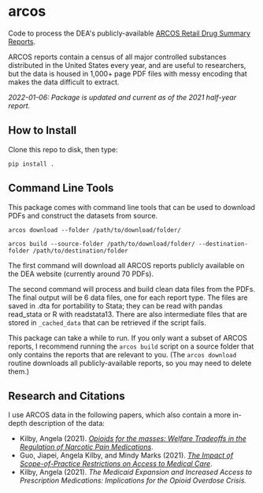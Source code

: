 # arcos #
Code to process the DEA's publicly-available [ARCOS Retail Drug Summary Reports](https://www.deadiversion.usdoj.gov/arcos/retail_drug_summary/index.html).

ARCOS reports contain a census of all major controlled substances distributed in the United States every year, and are useful to researchers, but the data is housed in 1,000+ page PDF files with messy encoding that makes the data difficult to extract.

*2022-01-06: Package is updated and current as of the 2021 half-year report.*

## How to Install ##

Clone this repo to disk, then type:

`pip install .`

## Command Line Tools ##

This package comes with command line tools that can be used to download PDFs and construct the datasets from source.

`arcos download --folder /path/to/download/folder/` 

`arcos build --source-folder /path/to/download/folder/ --destination-folder /path/to/destination/folder`

The first command will download all ARCOS reports publicly available on the DEA website (currently around 70 PDFs).

The second command will process and build clean data files from the PDFs. The final output will be 6 data files, one for each report type. The files are saved in .dta for portability to Stata; they can be read with pandas read_stata or R with readstata13. There are also intermediate files that are stored in `_cached_data` that can be retrieved if the script fails.

This package can take a while to run. If you only want a subset of ARCOS reports, I recommend running the `arcos build` script on a source folder that only contains the reports that are relevant to you. (The `arcos download` routine downloads all publicly-available reports, so you may need to delete them.)

## Research and Citations ##

I use ARCOS data in the following papers, which also contain a more in-depth description of the data:

* Kilby, Angela (2021). [*Opioids for the masses: Welfare Tradeoffs in the Regulation of Narcotic Pain Medications*](https://angelakilby.com/pdfs/AKilbyWelfare_2022-01.pdf).
* Guo, Jiapei, Angela Kilby, and Mindy Marks (2021). [*The Impact of Scope-of-Practice Restrictions on Access to Medical Care*](https://angelakilby.com/pdfs/GuoKilbyMarksNursePractitioners_2022-01.pdf).
* Kilby, Angela (2021). *The Medicaid Expansion and Increased Access to Prescription Medications: Implications for the Opioid Overdose Crisis.*




